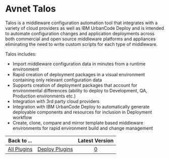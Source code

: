 
# Avnet Talos

Talos is a middleware configuration automation tool that integrates with a variety of cloud providers as well as IBM UrbanCode Deploy and is intended to automate configuration changes and application deployments across both commercial and open source middleware platforms and appliances eliminating the need to write custom scripts for each type of middleware.

Talos includes:

* Import middleware configuration data in minutes from a runtime environment
* Rapid creation of deployment packages in a visual environment containing only relevant configuration data
* Supports creation of deployment packages that account for environmental differences (ability to deploy to Development, QA, Production environments etc.)
* Integration with 3rd party cloud providers
* Integration with IBM UrbanCode Deploy to automatically generate deployable components and resources for inclusion in Deployment workflow
* Create, clone, compare and mirror template based middleware environments for rapid environment build and change management


|Back to ...||Latest Version|
| :---: | :---: | :---: |
|[All Plugins](../../index.md)|[Deploy Plugins](../README.md)|[0]()|
